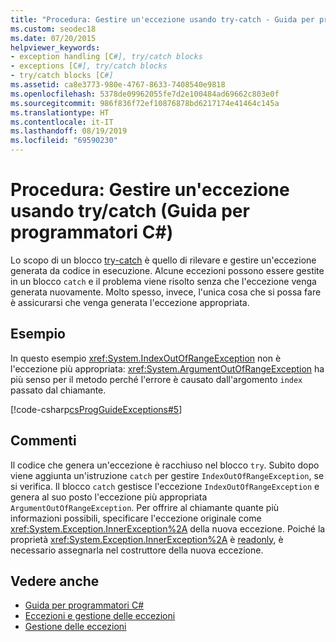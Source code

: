 ```yaml
---
title: "Procedura: Gestire un'eccezione usando try-catch - Guida per programmatori C#"
ms.custom: seodec18
ms.date: 07/20/2015
helpviewer_keywords:
- exception handling [C#], try/catch blocks
- exceptions [C#], try/catch blocks
- try/catch blocks [C#]
ms.assetid: ca8e3773-980e-4767-8633-7408540e9818
ms.openlocfilehash: 5378de09962055fe7d2e100484ad69662c803e0f
ms.sourcegitcommit: 986f836f72ef10876878bd6217174e41464c145a
ms.translationtype: HT
ms.contentlocale: it-IT
ms.lasthandoff: 08/19/2019
ms.locfileid: "69590230"
---
```

# <a name="how-to-handle-an-exception-using-trycatch-c-programming-guide"></a>Procedura: Gestire un'eccezione usando try/catch (Guida per programmatori C#)
Lo scopo di un blocco [try-catch](../../language-reference/keywords/try-catch.md) è quello di rilevare e gestire un'eccezione generata da codice in esecuzione. Alcune eccezioni possono essere gestite in un blocco `catch` e il problema viene risolto senza che l'eccezione venga generata nuovamente. Molto spesso, invece, l'unica cosa che si possa fare è assicurarsi che venga generata l'eccezione appropriata.  
  
## <a name="example"></a>Esempio  
 In questo esempio <xref:System.IndexOutOfRangeException> non è l'eccezione più appropriata: <xref:System.ArgumentOutOfRangeException> ha più senso per il metodo perché l'errore è causato dall'argomento `index` passato dal chiamante.  
  
 [!code-csharp[csProgGuideExceptions#5](~/samples/snippets/csharp/VS_Snippets_VBCSharp/csProgGuideExceptions/CS/Exceptions.cs#5)]  
  
## <a name="comments"></a>Commenti  
 Il codice che genera un'eccezione è racchiuso nel blocco `try`. Subito dopo viene aggiunta un'istruzione `catch` per gestire `IndexOutOfRangeException`, se si verifica. Il blocco `catch` gestisce l'eccezione `IndexOutOfRangeException` e genera al suo posto l'eccezione più appropriata `ArgumentOutOfRangeException`. Per offrire al chiamante quante più informazioni possibili, specificare l'eccezione originale come <xref:System.Exception.InnerException%2A> della nuova eccezione. Poiché la proprietà <xref:System.Exception.InnerException%2A> è [readonly](../../language-reference/keywords/readonly.md), è necessario assegnarla nel costruttore della nuova eccezione.  
  
## <a name="see-also"></a>Vedere anche

- [Guida per programmatori C#](../index.md)
- [Eccezioni e gestione delle eccezioni](./index.md)
- [Gestione delle eccezioni](./exception-handling.md)
